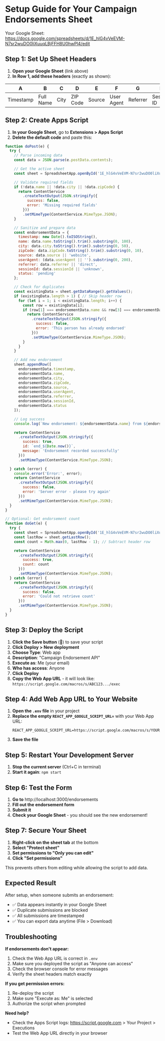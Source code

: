 # Setup Guide for Your Campaign Endorsements Sheet

Your Google Sheet: https://docs.google.com/spreadsheets/d/1E_hlG4vVeEVM-N7sr2wuDO0liXuuqLBjFFH8U0hwPl4/edit

## Step 1: Set Up Sheet Headers

1. **Open your Google Sheet** (link above)
2. **In Row 1, add these headers** (exactly as shown):

| A | B | C | D | E | F | G | H | I |
|---|---|---|---|---|---|---|---|---|
| Timestamp | Full Name | City | ZIP Code | Source | User Agent | Referrer | Session ID | Status |

## Step 2: Create Apps Script

1. **In your Google Sheet**, go to **Extensions > Apps Script**
2. **Delete the default code** and paste this:

```javascript
function doPost(e) {
  try {
    // Parse incoming data
    const data = JSON.parse(e.postData.contents);

    // Get the active sheet
    const sheet = SpreadsheetApp.openById('1E_hlG4vVeEVM-N7sr2wuDO0liXuuqLBjFFH8U0hwPl4').getActiveSheet();

    // Validate required fields
    if (!data.name || !data.city || !data.zipCode) {
      return ContentService
        .createTextOutput(JSON.stringify({
          success: false,
          error: 'Missing required fields'
        }))
        .setMimeType(ContentService.MimeType.JSON);
    }

    // Sanitize and prepare data
    const endorsementData = {
      timestamp: new Date().toISOString(),
      name: data.name.toString().trim().substring(0, 100),
      city: data.city.toString().trim().substring(0, 50),
      zipCode: data.zipCode.toString().trim().substring(0, 10),
      source: data.source || 'website',
      userAgent: (data.userAgent || '').substring(0, 200),
      referrer: data.referrer || 'direct',
      sessionId: data.sessionId || 'unknown',
      status: 'pending'
    };

    // Check for duplicates
    const existingData = sheet.getDataRange().getValues();
    if (existingData.length > 1) { // Skip header row
      for (let i = 1; i < existingData.length; i++) {
        const row = existingData[i];
        if (row[1] === endorsementData.name && row[3] === endorsementData.zipCode) {
          return ContentService
            .createTextOutput(JSON.stringify({
              success: false,
              error: 'This person has already endorsed'
            }))
            .setMimeType(ContentService.MimeType.JSON);
        }
      }
    }

    // Add new endorsement
    sheet.appendRow([
      endorsementData.timestamp,
      endorsementData.name,
      endorsementData.city,
      endorsementData.zipCode,
      endorsementData.source,
      endorsementData.userAgent,
      endorsementData.referrer,
      endorsementData.sessionId,
      endorsementData.status
    ]);

    // Log success
    console.log(`New endorsement: ${endorsementData.name} from ${endorsementData.city}`);

    return ContentService
      .createTextOutput(JSON.stringify({
        success: true,
        id: `end_${Date.now()}`,
        message: 'Endorsement recorded successfully'
      }))
      .setMimeType(ContentService.MimeType.JSON);

  } catch (error) {
    console.error('Error:', error);
    return ContentService
      .createTextOutput(JSON.stringify({
        success: false,
        error: 'Server error - please try again'
      }))
      .setMimeType(ContentService.MimeType.JSON);
  }
}

// Optional: Get endorsement count
function doGet(e) {
  try {
    const sheet = SpreadsheetApp.openById('1E_hlG4vVeEVM-N7sr2wuDO0liXuuqLBjFFH8U0hwPl4').getActiveSheet();
    const lastRow = sheet.getLastRow();
    const count = Math.max(0, lastRow - 1); // Subtract header row

    return ContentService
      .createTextOutput(JSON.stringify({
        success: true,
        count: count
      }))
      .setMimeType(ContentService.MimeType.JSON);
  } catch (error) {
    return ContentService
      .createTextOutput(JSON.stringify({
        success: false,
        error: 'Could not retrieve count'
      }))
      .setMimeType(ContentService.MimeType.JSON);
  }
}
```

## Step 3: Deploy the Script

1. **Click the Save button** (💾) to save your script
2. **Click Deploy > New deployment**
3. **Choose Type**: Web app
4. **Description**: "Campaign Endorsement API"
5. **Execute as**: Me (your email)
6. **Who has access**: Anyone
7. **Click Deploy**
8. **Copy the Web App URL** - it will look like:
   `https://script.google.com/macros/s/ABC123.../exec`

## Step 4: Add Web App URL to Your Website

1. **Open the `.env` file** in your project
2. **Replace the empty `REACT_APP_GOOGLE_SCRIPT_URL=`** with your Web App URL:
   ```
   REACT_APP_GOOGLE_SCRIPT_URL=https://script.google.com/macros/s/YOUR_SCRIPT_ID/exec
   ```
3. **Save the file**

## Step 5: Restart Your Development Server

1. **Stop the current server** (Ctrl+C in terminal)
2. **Start it again**: `npm start`

## Step 6: Test the Form

1. **Go to** http://localhost:3000/endorsements
2. **Fill out the endorsement form**
3. **Submit it**
4. **Check your Google Sheet** - you should see the new endorsement!

## Step 7: Secure Your Sheet

1. **Right-click on the sheet tab** at the bottom
2. **Select "Protect sheet"**
3. **Set permissions to "Only you can edit"**
4. **Click "Set permissions"**

This prevents others from editing while allowing the script to add data.

## Expected Result

After setup, when someone submits an endorsement:
- ✅ Data appears instantly in your Google Sheet
- ✅ Duplicate submissions are blocked
- ✅ All submissions are timestamped
- ✅ You can export data anytime (File > Download)

## Troubleshooting

**If endorsements don't appear:**
1. Check the Web App URL is correct in `.env`
2. Make sure you deployed the script as "Anyone can access"
3. Check the browser console for error messages
4. Verify the sheet headers match exactly

**If you get permission errors:**
1. Re-deploy the script
2. Make sure "Execute as: Me" is selected
3. Authorize the script when prompted

**Need help?**
- Check the Apps Script logs: https://script.google.com > Your Project > Executions
- Test the Web App URL directly in your browser